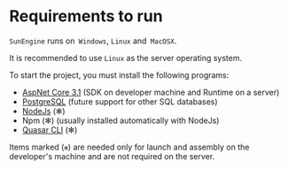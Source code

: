 # Requirements to run

`SunEngine` runs on` Windows`, `Linux` and` MacOSX`.

It is recommended to use `Linux` as the server operating system.

To start the project, you must install the following programs:

- [AspNet Core 3.1](https://dotnet.microsoft.com/download/dotnet-core/3.1) (SDK on developer machine and Runtime on a server)
- [PostgreSQL](https://www.postgresql.org)   (future support for other SQL databases)
- [NodeJs](https://nodejs.org)   (✻)
- Npm   (✻)   (usually installed automatically with NodeJs)
- [Quasar CLI](https://quasar.dev/quasar-cli/installation)   (✻)

Items marked (`✻`) are needed only for launch and assembly on the developer's machine and are not required on the server.
